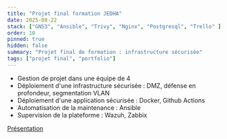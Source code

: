 ```yaml
---
title: "Projet final formation JEDHA"
date: 2025-08-22
stack: ["GNS3", "Ansible", "Trivy", "Nginx", "Postgresql", "Trello" ]
order: 10
pinned: true
hidden: false
summary: "Projet final de formation : infrastructure sécurisée"
tags: ["projet final", "portfolio"]
---
```


- Gestion de projet dans une équipe de 4
- Déploiement d'une infrastructure sécurisée : DMZ, défense en profondeur, segmentation VLAN
- Déploiement d'une application sécurisée : Docker, Github Actions
- Automatisation de la maintenance : Ansible
- Supervision de la plateforme : Wazuh, Zabbix

[Présentation](../LGMS/LGMS_DemoDay_Final.pdf)